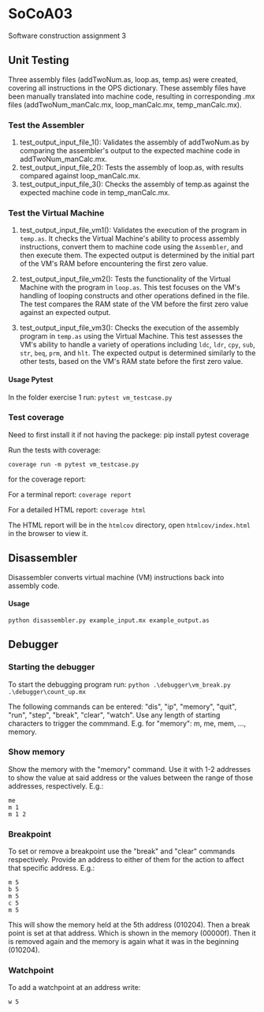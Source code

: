 # SoCoA03
Software construction assignment 3

## Unit Testing 
Three assembly files (addTwoNum.as, loop.as, temp.as) were created, covering all instructions in the OPS dictionary.
These assembly files have been manually translated into machine code, resulting in corresponding .mx files (addTwoNum_manCalc.mx, loop_manCalc.mx, temp_manCalc.mx).

### Test the Assembler 
1. test_output_input_file_1(): Validates the assembly of addTwoNum.as by comparing the assembler's output to the expected machine code in addTwoNum_manCalc.mx.
2. test_output_input_file_2(): Tests the assembly of loop.as, with results compared against loop_manCalc.mx.
3. test_output_input_file_3(): Checks the assembly of temp.as against the expected machine code in temp_manCalc.mx.

### Test the Virtual Machine
1. test_output_input_file_vm1(): Validates the execution of the program in `temp.as`. It checks the Virtual Machine's ability to process assembly instructions, convert them to machine code using the `Assembler`, and then execute them. The expected output is determined by the initial part of the VM's RAM before encountering the first zero value.

2. test_output_input_file_vm2(): Tests the functionality of the Virtual Machine with the program in `loop.as`. This test focuses on the VM's handling of looping constructs and other operations defined in the file. The test compares the RAM state of the VM before the first zero value against an expected output.

3. test_output_input_file_vm3(): Checks the execution of the assembly program in `temp.as` using the Virtual Machine. This test assesses the VM's ability to handle a variety of operations including `ldc`, `ldr`, `cpy`, `sub`, `str`, `beq`, `prm`, and `hlt`. The expected output is determined similarly to the other tests, based on the VM's RAM state before the first zero value.


#### Usage Pytest
In the folder exercise 1 run:
```pytest vm_testcase.py```


### Test coverage

Need to first install it if not having the packege: pip install pytest coverage

Run the tests with coverage: 

```coverage run -m pytest vm_testcase.py```

for the coverage report:

For a terminal report: ```coverage report```
  
For a detailed HTML report: ```coverage html```

The HTML report will be in the `htmlcov` directory, open `htmlcov/index.html` in the browser to view it.

## Disassembler
Disassembler converts virtual machine (VM) instructions back into assembly code.

#### Usage
```python disassembler.py example_input.mx example_output.as``` 


## Debugger

### Starting the debugger
To start the debugging program run:
```python .\debugger\vm_break.py .\debugger\count_up.mx```

The following commands can be entered:
 "dis", "ip", "memory", "quit", "run", "step", "break", "clear", "watch".
Use any length of starting characters to trigger the commmand. E.g. for "memory":  m, me, mem, ..., memory.
### Show memory
Show the memory with the "memory" command. Use it with 1-2 addresses to show the value at said address or the values between the range of those addresses, respectively. E.g.:

```
me 
m 1 
m 1 2 
```

### Breakpoint

To set or remove a breakpoint use the "break" and "clear" commands respectively. Provide an address to either of them for the action to affect that specific address. E.g.:
```
m 5
b 5 
m 5
c 5
m 5
```
This will show the memory held at the 5th address (010204). Then a break point is set at that address. Which is shown in the memory (00000f). Then it is removed again and the memory is again what it was in the beginning (010204).


### Watchpoint

To add a watchpoint at an address write:

```w 5```

